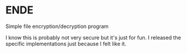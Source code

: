 ENDE
====
Simple file encryption/decryption program

I know this is probably not very secure but it's just for fun. I released the specific implementations just because I felt like it.
